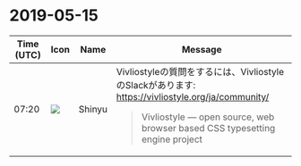 # 2019-05-15

|Time (UTC)|Icon|Name|Message|
|---|---|---|---|
|07:20|![](https://avatars.slack-edge.com/2019-04-17/604316276593_b98417506de391d2c423_72.jpg)|Shinyu|Vivliostyleの質問をするには、VivliostyleのSlackがあります:<br><https://vivliostyle.org/ja/community/><br><blockquote>Vivliostyle — open source, web browser based CSS typesetting engine project</blockquote>|
